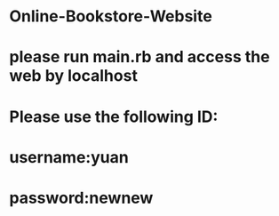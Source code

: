 # Online-Bookstore-Website
# please run main.rb and access the web by localhost
# Please use the following ID:
# username:yuan
# password:newnew

